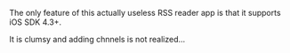 The only feature of this actually useless RSS reader app is that it supports iOS SDK 4.3+.


It is clumsy and adding chnnels is not realized...
